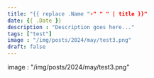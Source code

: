```yaml
---
title: "{{ replace .Name "-" " " | title }}"
date: {{ .Date }}
description : "Description goes here..."
tags: ["test"]
image : "/img/posts/2024/may/test3.png"
draft: false
---
```

image : "/img/posts/2024/may/test3.png"
